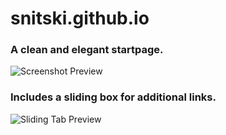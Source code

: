 # snitski.github.io

### A clean and elegant startpage.

![Screenshot Preview](https://cdn.discordapp.com/attachments/754438628758913098/1098254426625560686/Screenshot_2023-04-19_at_10.30.28_AM.jpg)

### Includes a sliding box for additional links.

![Sliding Tab Preview](https://cdn.discordapp.com/attachments/754438628758913098/1098256525857923124/sliding-classes.gif)
